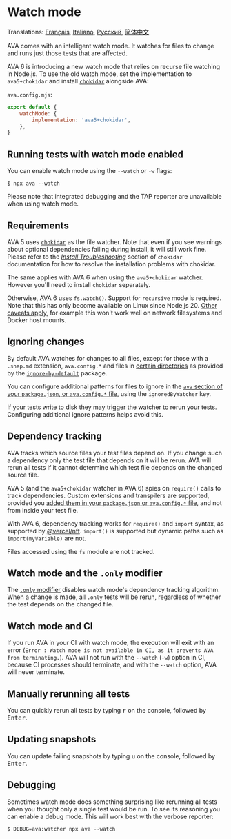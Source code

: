 # Watch mode

Translations: [Français](https://github.com/avajs/ava-docs/blob/main/fr_FR/docs/recipes/watch-mode.md), [Italiano](https://github.com/avajs/ava-docs/blob/main/it_IT/docs/recipes/watch-mode.md), [Русский](https://github.com/avajs/ava-docs/blob/main/ru_RU/docs/recipes/watch-mode.md), [简体中文](https://github.com/avajs/ava-docs/blob/main/zh_CN/docs/recipes/watch-mode.md)

AVA comes with an intelligent watch mode. It watches for files to change and runs just those tests that are affected.

AVA 6 is introducing a new watch mode that relies on recurse file watching in Node.js. To use the old watch mode, set the implementation to `ava5+chokidar` and install [`chokidar`] alongside AVA:

`ava.config.mjs`:
```js
export default {
	watchMode: {
		implementation: 'ava5+chokidar',
	},
}
```

## Running tests with watch mode enabled

You can enable watch mode using the `--watch` or `-w` flags:

```console
$ npx ava --watch
```

Please note that integrated debugging and the TAP reporter are unavailable when using watch mode.

## Requirements

AVA 5 uses [`chokidar`] as the file watcher. Note that even if you see warnings about optional dependencies failing during install, it will still work fine. Please refer to the *[Install Troubleshooting]* section of `chokidar` documentation for how to resolve the installation problems with chokidar.

The same applies with AVA 6 when using the `ava5+chokidar` watcher. However you'll need to install `chokidar` separately.

Otherwise, AVA 6 uses `fs.watch()`. Support for `recursive` mode is required. Note that this has only become available on Linux since Node.js 20. [Other caveats apply](https://nodejs.org/api/fs.html#caveats), for example this won't work well on network filesystems and Docker host mounts.

## Ignoring changes

By default AVA watches for changes to all files, except for those with a `.snap.md` extension, `ava.config.*` and files in [certain directories](https://github.com/novemberborn/ignore-by-default/blob/master/index.js) as provided by the [`ignore-by-default`] package.

You can configure additional patterns for files to ignore in the [`ava` section of your `package.json`, or `ava.config.*` file][config], using the `ignoredByWatcher` key.

If your tests write to disk they may trigger the watcher to rerun your tests. Configuring additional ignore patterns helps avoid this.

## Dependency tracking

AVA tracks which source files your test files depend on. If you change such a dependency only the test file that depends on it will be rerun. AVA will rerun all tests if it cannot determine which test file depends on the changed source file.

AVA 5 (and the `ava5+chokidar` watcher in AVA 6) spies on `require()` calls to track dependencies. Custom extensions and transpilers are supported, provided you [added them in your `package.json` or `ava.config.*` file][config], and not from inside your test file.

With AVA 6, dependency tracking works for `require()` and `import` syntax, as supported by [@vercel/nft](https://github.com/vercel/nft). `import()` is supported but dynamic paths such as `import(myVariable)` are not.

Files accessed using the `fs` module are not tracked.

## Watch mode and the `.only` modifier

The [`.only` modifier] disables watch mode's dependency tracking algorithm. When a change is made, all `.only` tests will be rerun, regardless of whether the test depends on the changed file.

## Watch mode and CI

If you run AVA in your CI with watch mode, the execution will exit with an error (`Error : Watch mode is not available in CI, as it prevents AVA from terminating.`). AVA will not run with the `--watch` (`-w`) option in CI, because CI processes should terminate, and with the `--watch` option, AVA will never terminate.

## Manually rerunning all tests

You can quickly rerun all tests by typing <kbd>r</kbd> on the console, followed by <kbd>Enter</kbd>.

## Updating snapshots

You can update failing snapshots by typing <kbd>u</kbd> on the console, followed by <kbd>Enter</kbd>.

## Debugging

Sometimes watch mode does something surprising like rerunning all tests when you thought only a single test would be run. To see its reasoning you can enable a debug mode. This will work best with the verbose reporter:

```console
$ DEBUG=ava:watcher npx ava --watch
```

[`chokidar`]: https://github.com/paulmillr/chokidar
[Install Troubleshooting]: https://github.com/paulmillr/chokidar#install-troubleshooting
[`ignore-by-default`]: https://github.com/novemberborn/ignore-by-default
[`.only` modifier]: ../01-writing-tests.md#running-specific-tests
[config]: ../06-configuration.md
